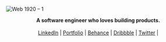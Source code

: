 ![Web 1920 – 1](https://user-images.githubusercontent.com/16558205/134394698-7b986c22-5829-4f73-ab1f-d3107105f499.png)
<p align="center">
  <b>A software engineer who loves building products.</b><br> <br>
  <a href="https://www.linkedin.com/in/chetanverma7/" target="_blank">LinkedIn</a> |
  <a href="https://chetanverma.com/" target="_blank">Portfolio</a> |
  <a href="https://www.behance.net/chetanverma" target="_blank">Behance</a> |
  <a href="https://dribbble.com/chetanverma" target="_blank">Dribbble</a> |
   <a href="https://twitter.com/chetanvermaaa" target="_blank">Twitter</a> |
  <br><br>
</p>

<!--
**chetanverma16/chetanverma16** is a ✨ _special_ ✨ repository because its `README.md` (this file) appears on your GitHub profile.

Here are some ideas to get you started:

- 🔭 I’m currently working on ...
- 🌱 I’m currently learning ...
- 👯 I’m looking to collaborate on ...
- 🤔 I’m looking for help with ...
- 💬 Ask me about ...
- 📫 How to reach me: ...
- 😄 Pronouns: ...
- ⚡ Fun fact: ...
-->
